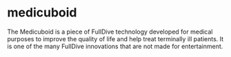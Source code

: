 medicuboid
==========

The Medicuboid is a piece of FullDive technology developed for medical purposes to improve the quality of life and help treat terminally ill patients. It is one of the many FullDive innovations that are not made for entertainment. 
